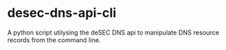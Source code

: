 # desec-dns-api-cli
A python script utilysing the deSEC DNS api to manipulate DNS resource records from the command line.
